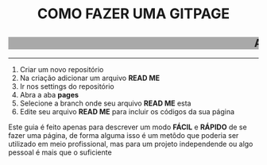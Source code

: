 <!DOCTYPE html>
<html lang="pt-br">
<head>
</head>
<body>
    <h1 style="text-align: center;">COMO FAZER UMA GITPAGE</h1>
    <h2 style="background-color: darkgrey;"><marquee scrollamount="15" >ATIVIDADE FEITA POR-LUCAS BONFIM VILELA</marquee></h2>
<hr>
<ol type="1">
    <li>Criar um novo repositório</li>
    <li>Na criação adicionar um arquivo <b>READ ME</b></li>
    <li>Ir nos settings do repositório</li>
    <li>Abra a aba <b>pages</b></li>
    <li>Selecione a branch onde seu arquivo <b>READ ME</b> esta</li>
<li>Edite seu arquivo <b>READ ME</b> para incluir os códigos da sua página</li>
</ol>
<p>Este guia é feito apenas para descrever um modo <b>FÁCIL</b> e <b>RÁPIDO</b> de se fazer uma página, de forma alguma isso é um metôdo que poderia ser utilizado em meio profissional, mas para um projeto independende ou algo pessoal é mais que o suficiente</p>
</body>
</html>
